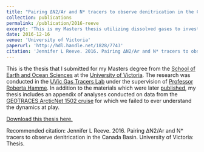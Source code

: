 ```yaml
---
title: "Pairing ΔN2/Ar and N* tracers to observe denitrication in the Canada Basin"
collection: publications
permalink: /publication/2016-reeve
excerpt: 'This is my Masters thesis utilizing dissolved gases to investigate nitrogen cycling in the Arctic Ocean.'
date: 2016-12-16
venue: 'University of Victoria'
paperurl: 'http://hdl.handle.net/1828/7743'
citation: 'Jennifer L Reeve. 2016. Pairing ΔN2/Ar and N* tracers to observe denitrication in the Canada Basin. University of Victoria: Thesis.'
---
```

This is the thesis that I submitted for my Masters degree from the [School of Earth and Ocean Sciences](https://www.uvic.ca/science/seos/) at the [University of Victoria](https://www.uvic.ca).
The research was conducted in the [UVic Gas Tracers Lab](https://web.uvic.ca/~rhamme/research.html) under the supervision of [Professor Roberta Hamme](https://web.uvic.ca/~rhamme/index.html).
In addition to the materials which were later [published](/publications/2019-reeve), my thesis includes an appendix of analyses conducted on data from the [GEOTRACES ArcticNet 1502 cruise](https://www.bodc.ac.uk/geotraces/cruises/section_maps/arctic_ocean/#N02) for which we failed to ever understand the dynamics at play.

[Download this thesis here.](http://dspace.library.uvic.ca/bitstream/handle/1828/7743/Reeve_Jennifer_MSc_2016.pdf)

Recommended citation: Jennifer L Reeve. 2016. Pairing ΔN2/Ar and N* tracers to observe denitrication in the Canada Basin. University of Victoria: Thesis.
